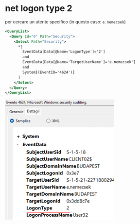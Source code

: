 ```table-of-contents
```
# net logon type 2

per cercare un utente specifico (in questo caso: `e.nemecsek`)

```xml
<QueryList>
  <Query Id="0" Path="Security">
    <Select Path="Security">
      *[
        EventData[Data[@Name='LogonType']='2']
        and
        EventData[Data[@Name='TargetUserName']='e.nemecsek']
        and
        System[(EventID='4624')]
      ] 
    </Select>
  </Query>
</QueryList>
```

![](_attachment/Pasted%20image%2020250703113332.png)

